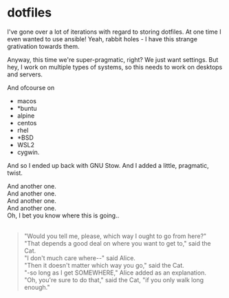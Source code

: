 # dotfiles

I've gone over a lot of iterations with regard to storing dotfiles. At one time I even wanted
to use ansible! Yeah, rabbit holes - I have this strange grativation towards them.

Anyway, this time we're super-pragmatic, right? We just want settings.
But hey, I work on multiple types of systems, so this needs to work on desktops
and servers.

And ofcourse on
- macos
- *buntu
- alpine
- centos
- rhel
- *BSD
- WSL2
- cygwin.

And so I ended up back with GNU Stow. And I added a little, pragmatic, twist.

And another one.<br>
And another one.<br>
And another one.<br>
And another one.<br>
Oh, I bet you know where this is going..<br><br>


> "Would you tell me, please, which way I ought to go from here?"<br>
> "That depends a good deal on where you want to get to," said the Cat.<br>
> "I don't much care where--" said Alice.<br>
> "Then it doesn't matter which way you go," said the Cat.<br>
> "-so long as I get SOMEWHERE," Alice added as an explanation.<br>
> "Oh, you're sure to do that," said the Cat, "if you only walk long enough."<br>
